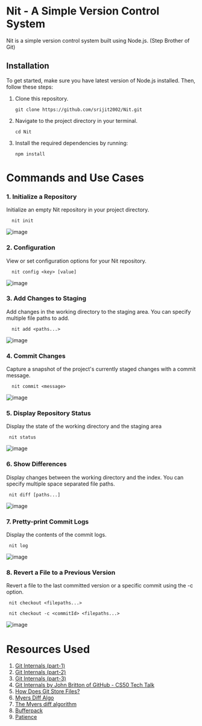 # Nit - A Simple Version Control System

Nit is a simple version control system built using Node.js. (Step Brother of Git)

## Installation

To get started, make sure you have latest version of Node.js installed. Then, follow these steps:

1. Clone this repository.
    ```
    git clone https://github.com/srijit2002/Nit.git
    ```
3. Navigate to the project directory in your terminal.
   ```
   cd Nit
   ```
5. Install the required dependencies by running:

   ```
   npm install
   ```
# Commands and Use Cases
### 1. Initialize a Repository  
Initialize an empty Nit repository in your project directory.
```
  nit init
```
![image](https://github.com/srijit2002/Nit/assets/74085816/8ca6a788-4e68-41e5-b3f5-4081bf11f667)

### 2. Configuration 
View or set configuration options for your Nit repository.
```
  nit config <key> [value]
```
![image](https://github.com/srijit2002/Nit/assets/74085816/6b33fe4c-0dfc-4376-ae9a-0afaf00cee5e)

### 3. Add Changes to Staging 
Add changes in the working directory to the staging area. You can specify multiple file paths to add.
```
  nit add <paths...>
```
![image](https://github.com/srijit2002/Nit/assets/74085816/31ba522b-8746-4d49-91d7-37ab2f2fbe30)


### 4. Commit Changes
Capture a snapshot of the project's currently staged changes with a commit message.
```
  nit commit <message>
```
![image](https://github.com/srijit2002/Nit/assets/74085816/7bc1c9b1-e971-4d1d-9c53-6eced6685273)

### 5. Display Repository Status
Display the state of the working directory and the staging area
```
 nit status
```
![image](https://github.com/srijit2002/Nit/assets/74085816/8d458d0c-0e6a-4306-932e-690331c6b23a)

### 6. Show Differences
Display changes between the working directory and the index. You can specify multiple space separated file paths.
```
 nit diff [paths...]
```
![image](https://github.com/srijit2002/Nit/assets/74085816/eec0f827-e5b0-4d41-8a29-b006a97987e6)

### 7. Pretty-print Commit Logs
Display the contents of the commit logs.
```
 nit log
```
![image](https://github.com/srijit2002/Nit/assets/74085816/210c72db-cd7c-4302-ac80-f8a7b4b12434)

### 8. Revert a File to a Previous Version
Revert a file to the last committed version or a specific commit using the -c option.
```
 nit checkout <filepaths...>
```
```
 nit checkout -c <commitId> <filepaths...>
```
![image](https://github.com/srijit2002/Nit/assets/74085816/0e65b9a9-a6dd-4698-9d32-e714092bfb6d)

# Resources Used
1. [Git Internals (part-1)](https://www.developernation.net/blog/git-internals-list-of-basic-concepts-that-power-your-git-directory)
2. [Git Internals (part-2)](https://www.developernation.net/blog/git-internals-how-does-git-store-your-data)
3. [Git Internals (part-3)](https://www.developernation.net/blog/git-internals-part-3-understanding-the-staging-area-in-git)
4. [Git Internals by John Britton of GitHub - CS50 Tech Talk](https://www.youtube.com/watch?v=lG90LZotrpo)
5. [How Does Git Store Files?](https://blog.git-init.com/how-does-git-store-files/)
6. [Myers Diff Algo](https://blog.robertelder.org/diff-algorithm/)
7. [The Myers diff algorithm](https://blog.jcoglan.com/2017/02/12/the-myers-diff-algorithm-part-1/)
8. [Bufferpack](https://github.com/ryanrolds/bufferpack)
9. [Patience](https://www.buzzfeed.com/audreyworboys/patience-test)









